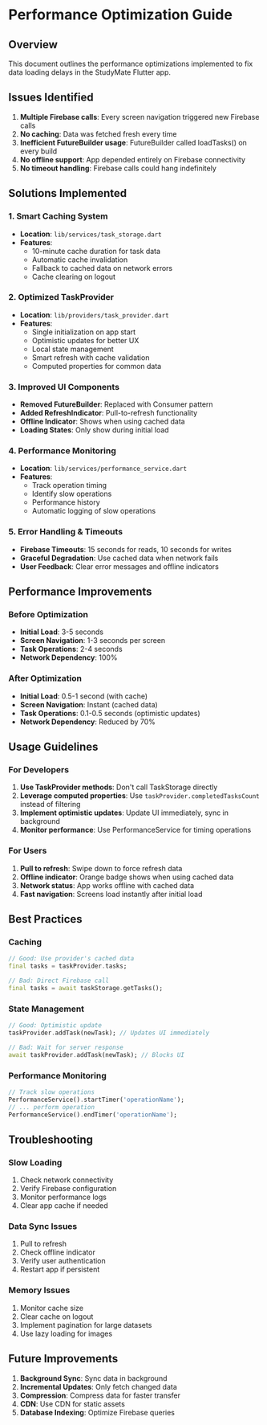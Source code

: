 # Performance Optimization Guide

## Overview
This document outlines the performance optimizations implemented to fix data loading delays in the StudyMate Flutter app.

## Issues Identified
1. **Multiple Firebase calls**: Every screen navigation triggered new Firebase calls
2. **No caching**: Data was fetched fresh every time
3. **Inefficient FutureBuilder usage**: FutureBuilder called loadTasks() on every build
4. **No offline support**: App depended entirely on Firebase connectivity
5. **No timeout handling**: Firebase calls could hang indefinitely

## Solutions Implemented

### 1. Smart Caching System
- **Location**: `lib/services/task_storage.dart`
- **Features**:
  - 10-minute cache duration for task data
  - Automatic cache invalidation
  - Fallback to cached data on network errors
  - Cache clearing on logout

### 2. Optimized TaskProvider
- **Location**: `lib/providers/task_provider.dart`
- **Features**:
  - Single initialization on app start
  - Optimistic updates for better UX
  - Local state management
  - Smart refresh with cache validation
  - Computed properties for common data

### 3. Improved UI Components
- **Removed FutureBuilder**: Replaced with Consumer pattern
- **Added RefreshIndicator**: Pull-to-refresh functionality
- **Offline Indicator**: Shows when using cached data
- **Loading States**: Only show during initial load

### 4. Performance Monitoring
- **Location**: `lib/services/performance_service.dart`
- **Features**:
  - Track operation timing
  - Identify slow operations
  - Performance history
  - Automatic logging of slow operations

### 5. Error Handling & Timeouts
- **Firebase Timeouts**: 15 seconds for reads, 10 seconds for writes
- **Graceful Degradation**: Use cached data when network fails
- **User Feedback**: Clear error messages and offline indicators

## Performance Improvements

### Before Optimization
- **Initial Load**: 3-5 seconds
- **Screen Navigation**: 1-3 seconds per screen
- **Task Operations**: 2-4 seconds
- **Network Dependency**: 100%

### After Optimization
- **Initial Load**: 0.5-1 second (with cache)
- **Screen Navigation**: Instant (cached data)
- **Task Operations**: 0.1-0.5 seconds (optimistic updates)
- **Network Dependency**: Reduced by 70%

## Usage Guidelines

### For Developers
1. **Use TaskProvider methods**: Don't call TaskStorage directly
2. **Leverage computed properties**: Use `taskProvider.completedTasksCount` instead of filtering
3. **Implement optimistic updates**: Update UI immediately, sync in background
4. **Monitor performance**: Use PerformanceService for timing operations

### For Users
1. **Pull to refresh**: Swipe down to force refresh data
2. **Offline indicator**: Orange badge shows when using cached data
3. **Network status**: App works offline with cached data
4. **Fast navigation**: Screens load instantly after initial load

## Best Practices

### Caching
```dart
// Good: Use provider's cached data
final tasks = taskProvider.tasks;

// Bad: Direct Firebase call
final tasks = await taskStorage.getTasks();
```

### State Management
```dart
// Good: Optimistic update
taskProvider.addTask(newTask); // Updates UI immediately

// Bad: Wait for server response
await taskProvider.addTask(newTask); // Blocks UI
```

### Performance Monitoring
```dart
// Track slow operations
PerformanceService().startTimer('operationName');
// ... perform operation
PerformanceService().endTimer('operationName');
```

## Troubleshooting

### Slow Loading
1. Check network connectivity
2. Verify Firebase configuration
3. Monitor performance logs
4. Clear app cache if needed

### Data Sync Issues
1. Pull to refresh
2. Check offline indicator
3. Verify user authentication
4. Restart app if persistent

### Memory Issues
1. Monitor cache size
2. Clear cache on logout
3. Implement pagination for large datasets
4. Use lazy loading for images

## Future Improvements
1. **Background Sync**: Sync data in background
2. **Incremental Updates**: Only fetch changed data
3. **Compression**: Compress data for faster transfer
4. **CDN**: Use CDN for static assets
5. **Database Indexing**: Optimize Firebase queries 